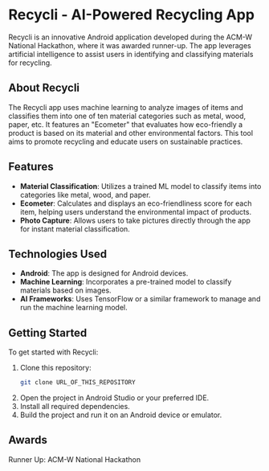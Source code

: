 # Recycli - AI-Powered Recycling App

Recycli is an innovative Android application developed during the ACM-W National Hackathon, where it was awarded runner-up. The app leverages artificial intelligence to assist users in identifying and classifying materials for recycling.

## About Recycli

The Recycli app uses machine learning to analyze images of items and classifies them into one of ten material categories such as metal, wood, paper, etc. It features an "Ecometer" that evaluates how eco-friendly a product is based on its material and other environmental factors. This tool aims to promote recycling and educate users on sustainable practices.

## Features

- **Material Classification**: Utilizes a trained ML model to classify items into categories like metal, wood, and paper.
- **Ecometer**: Calculates and displays an eco-friendliness score for each item, helping users understand the environmental impact of products.
- **Photo Capture**: Allows users to take pictures directly through the app for instant material classification.

## Technologies Used

- **Android**: The app is designed for Android devices.
- **Machine Learning**: Incorporates a pre-trained model to classify materials based on images.
- **AI Frameworks**: Uses TensorFlow or a similar framework to manage and run the machine learning model.

## Getting Started

To get started with Recycli:

1. Clone this repository:
   ```bash
   git clone URL_OF_THIS_REPOSITORY
2. Open the project in Android Studio or your preferred IDE.
3. Install all required dependencies.
4. Build the project and run it on an Android device or emulator.


## Awards
Runner Up: ACM-W National Hackathon
